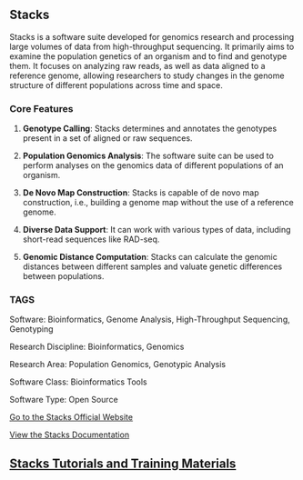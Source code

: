 ## Stacks

Stacks is a software suite developed for genomics research and processing large volumes of data from high-throughput sequencing. It primarily aims to examine the population genetics of an organism and to find and genotype them. It focuses on analyzing raw reads, as well as data aligned to a reference genome, allowing researchers to study changes in the genome structure of different populations across time and space.

### Core Features 

1. **Genotype Calling**: Stacks determines and annotates the genotypes present in a set of aligned or raw sequences.
   
2. **Population Genomics Analysis**: The software suite can be used to perform analyses on the genomics data of different populations of an organism.

3. **De Novo Map Construction**: Stacks is capable of de novo map construction, i.e., building a genome map without the use of a reference genome.

4. **Diverse Data Support**: It can work with various types of data, including short-read sequences like RAD-seq.

5. **Genomic Distance Computation**: Stacks can calculate the genomic distances between different samples and valuate genetic differences between populations.

### TAGS

Software: Bioinformatics, Genome Analysis, High-Throughput Sequencing, Genotyping

Research Discipline: Bioinformatics, Genomics

Research Area: Population Genomics, Genotypic Analysis

Software Class: Bioinformatics Tools

Software Type: Open Source 

[Go to the Stacks Official Website](http://catchenlab.life.illinois.edu/stacks/)

[View the Stacks Documentation](http://catchenlab.life.illinois.edu/stacks/comp/)

[Stacks Tutorials and Training Materials](http://catchenlab.life.illinois.edu/stacks/tut/)
--------------------------------------
